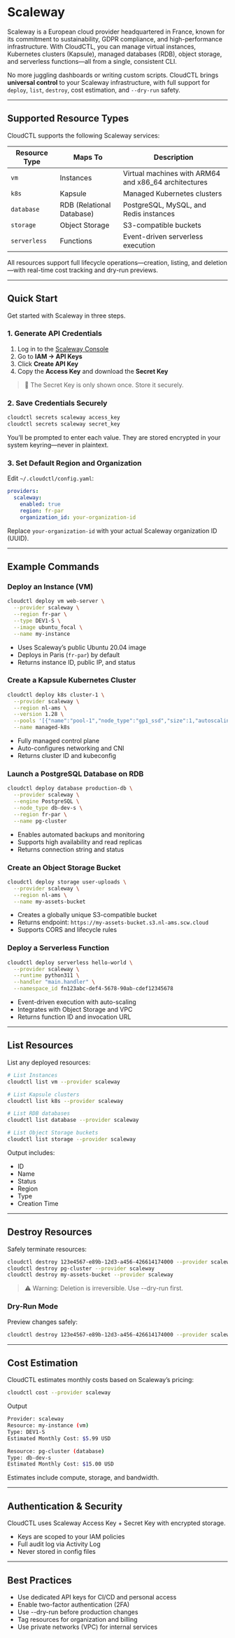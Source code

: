 # Scaleway

Scaleway is a European cloud provider headquartered in France, known for its commitment to sustainability, GDPR compliance, and high-performance infrastructure. With CloudCTL, you can manage virtual instances, Kubernetes clusters (Kapsule), managed databases (RDB), object storage, and serverless functions—all from a single, consistent CLI.

No more juggling dashboards or writing custom scripts. CloudCTL brings **universal control** to your Scaleway infrastructure, with full support for `deploy`, `list`, `destroy`, cost estimation, and `--dry-run` safety.

---

## Supported Resource Types

CloudCTL supports the following Scaleway services:

| Resource Type | Maps To | Description |
|---------------|--------|-------------|
| `vm` | Instances | Virtual machines with ARM64 and x86_64 architectures |
| `k8s` | Kapsule | Managed Kubernetes clusters |
| `database` | RDB (Relational Database) | PostgreSQL, MySQL, and Redis instances |
| `storage` | Object Storage | S3-compatible buckets |
| `serverless` | Functions | Event-driven serverless execution |

All resources support full lifecycle operations—creation, listing, and deletion—with real-time cost tracking and dry-run previews.

---

## Quick Start

Get started with Scaleway in three steps.

### 1. Generate API Credentials

1. Log in to the [Scaleway Console](https://console.scaleway.com)
2. Go to **IAM → API Keys**
3. Click **Create API Key**
4. Copy the **Access Key** and download the **Secret Key**

> 🔐 The Secret Key is only shown once. Store it securely.

### 2. Save Credentials Securely

```bash
cloudctl secrets scaleway access_key
cloudctl secrets scaleway secret_key
```
You’ll be prompted to enter each value. They are stored encrypted in your system keyring—never in plaintext.

### 3. Set Default Region and Organization
Edit `~/.cloudctl/config.yaml`:

```yaml
providers:
  scaleway:
    enabled: true
    region: fr-par
    organization_id: your-organization-id
```
Replace `your-organization-id` with your actual Scaleway organization ID (UUID).

---

## Example Commands
### Deploy an Instance (VM)
```bash
cloudctl deploy vm web-server \
  --provider scaleway \
  --region fr-par \
  --type DEV1-S \
  --image ubuntu_focal \
  --name my-instance
```

* Uses Scaleway’s public Ubuntu 20.04 image
* Deploys in Paris (`fr-par`) by default
* Returns instance ID, public IP, and status

### Create a Kapsule Kubernetes Cluster
```bash
cloudctl deploy k8s cluster-1 \
  --provider scaleway \
  --region nl-ams \
  --version 1.28 \
  --pools '[{"name":"pool-1","node_type":"gp1_ssd","size":1,"autoscaling":false}]' \
  --name managed-k8s
```

* Fully managed control plane
* Auto-configures networking and CNI
* Returns cluster ID and kubeconfig

### Launch a PostgreSQL Database on RDB
```bash
cloudctl deploy database production-db \
  --provider scaleway \
  --engine PostgreSQL \
  --node_type db-dev-s \
  --region fr-par \
  --name pg-cluster
```

* Enables automated backups and monitoring
* Supports high availability and read replicas
* Returns connection string and status

### Create an Object Storage Bucket
```bash
cloudctl deploy storage user-uploads \
  --provider scaleway \
  --region nl-ams \
  --name my-assets-bucket
```

* Creates a globally unique S3-compatible bucket
* Returns endpoint: `https://my-assets-bucket.s3.nl-ams.scw.cloud`
* Supports CORS and lifecycle rules

### Deploy a Serverless Function
```bash
cloudctl deploy serverless hello-world \
  --provider scaleway \
  --runtime python311 \
  --handler "main.handler" \
  --namespace_id fn123abc-def4-5678-90ab-cdef12345678
```

* Event-driven execution with auto-scaling
* Integrates with Object Storage and VPC
* Returns function ID and invocation URL

---

## List Resources
List any deployed resources:

```bash
# List Instances
cloudctl list vm --provider scaleway

# List Kapsule clusters
cloudctl list k8s --provider scaleway

# List RDB databases
cloudctl list database --provider scaleway

# List Object Storage buckets
cloudctl list storage --provider scaleway
```

Output includes:

* ID
* Name
* Status
* Region
* Type
* Creation Time

---

## Destroy Resources
Safely terminate resources:

```bash
cloudctl destroy 123e4567-e89b-12d3-a456-426614174000 --provider scaleway
cloudctl destroy pg-cluster --provider scaleway
cloudctl destroy my-assets-bucket --provider scaleway
```

>⚠️ Warning: Deletion is irreversible. Use --dry-run first. 

### Dry-Run Mode
Preview changes safely:

```bash
cloudctl destroy 123e4567-e89b-12d3-a456-426614174000 --provider scaleway --dry-run
```

---

## Cost Estimation
CloudCTL estimates monthly costs based on Scaleway’s pricing:

```bash
cloudctl cost --provider scaleway
```

Output
```bash
Provider: scaleway
Resource: my-instance (vm)
Type: DEV1-S
Estimated Monthly Cost: $5.99 USD

Resource: pg-cluster (database)
Type: db-dev-s
Estimated Monthly Cost: $15.00 USD
```

Estimates include compute, storage, and bandwidth.

---

## Authentication & Security
CloudCTL uses Scaleway Access Key + Secret Key with encrypted storage.

* Keys are scoped to your IAM policies
* Full audit log via Activity Log
* Never stored in config files

---

## Best Practices

* Use dedicated API keys for CI/CD and personal access
* Enable two-factor authentication (2FA)
* Use --dry-run before production changes
* Tag resources for organization and billing
* Use private networks (VPC) for internal services